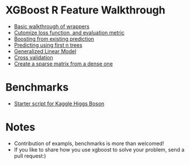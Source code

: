 XGBoost R Feature Walkthrough
====
* [Basic walkthrough of wrappers](basic_walkthrough.R) 
* [Cutomize loss function, and evaluation metric](custom_objective.R)
* [Boosting from existing prediction](boost_from_prediction.R)
* [Predicting using first n trees](predict_first_ntree.R)
* [Generalized Linear Model](generalized_linear_model.R)
* [Cross validation](cross_validation.R)
* [Create a sparse matrix from a dense one](create_sparse_matrix.R)

Benchmarks
====
* [Starter script for Kaggle Higgs Boson](../../demo/kaggle-higgs)
 
Notes
====
* Contribution of exampls, benchmarks is more than welcomed!
* If you like to share how you use xgboost to solve your problem, send a pull request:)

